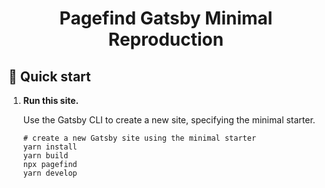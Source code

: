 <h1 align="center">
  Pagefind Gatsby Minimal Reproduction
</h1>

## 🚀 Quick start

1.  **Run this site.**

    Use the Gatsby CLI to create a new site, specifying the minimal starter.

    ```shell
    # create a new Gatsby site using the minimal starter
    yarn install
    yarn build
    npx pagefind
    yarn develop
    ```
